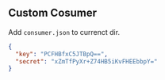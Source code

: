 ## Custom Cosumer

Add `consumer.json` to currenct dir.

```json
{
  "key": "PCFHBfxC5JTBpQ==",
  "secret": "xZmTfPyXr+Z74HB5iKvFHEEbbpY="
}
```

